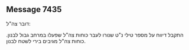 ## Message 7435

דובר צה"ל:

התקבל דיווח על מספר טילי נ"ט שנורו לעבר כוחות צה"ל שפעלו במרחב גבול לבנון. כוחות צה"ל מגיבים בירי לשטח לבנון.

